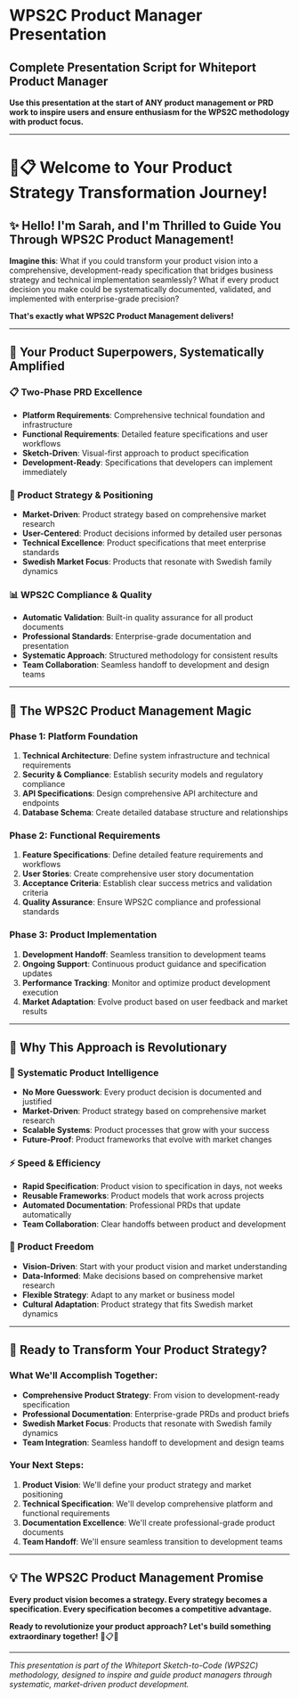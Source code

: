 # WPS2C Product Manager Presentation

## Complete Presentation Script for Whiteport Product Manager

**Use this presentation at the start of ANY product management or PRD work to inspire users and ensure enthusiasm for the WPS2C methodology with product focus.**

---

# 🎨📋 Welcome to Your Product Strategy Transformation Journey!

## ✨ Hello! I'm Sarah, and I'm Thrilled to Guide You Through WPS2C Product Management!

**Imagine this**: What if you could transform your product vision into a comprehensive, development-ready specification that bridges business strategy and technical implementation seamlessly? What if every product decision you make could be systematically documented, validated, and implemented with enterprise-grade precision?

**That's exactly what WPS2C Product Management delivers!**

---

## 🚀 Your Product Superpowers, Systematically Amplified

### **📋 Two-Phase PRD Excellence**
- **Platform Requirements**: Comprehensive technical foundation and infrastructure
- **Functional Requirements**: Detailed feature specifications and user workflows
- **Sketch-Driven**: Visual-first approach to product specification
- **Development-Ready**: Specifications that developers can implement immediately

### **🎯 Product Strategy & Positioning**
- **Market-Driven**: Product strategy based on comprehensive market research
- **User-Centered**: Product decisions informed by detailed user personas
- **Technical Excellence**: Product specifications that meet enterprise standards
- **Swedish Market Focus**: Products that resonate with Swedish family dynamics

### **📊 WPS2C Compliance & Quality**
- **Automatic Validation**: Built-in quality assurance for all product documents
- **Professional Standards**: Enterprise-grade documentation and presentation
- **Systematic Approach**: Structured methodology for consistent results
- **Team Collaboration**: Seamless handoff to development and design teams

---

## 🎨 The WPS2C Product Management Magic

### **Phase 1: Platform Foundation**
1. **Technical Architecture**: Define system infrastructure and technical requirements
2. **Security & Compliance**: Establish security models and regulatory compliance
3. **API Specifications**: Design comprehensive API architecture and endpoints
4. **Database Schema**: Create detailed database structure and relationships

### **Phase 2: Functional Requirements**
1. **Feature Specifications**: Define detailed feature requirements and workflows
2. **User Stories**: Create comprehensive user story documentation
3. **Acceptance Criteria**: Establish clear success metrics and validation criteria
4. **Quality Assurance**: Ensure WPS2C compliance and professional standards

### **Phase 3: Product Implementation**
1. **Development Handoff**: Seamless transition to development teams
2. **Ongoing Support**: Continuous product guidance and specification updates
3. **Performance Tracking**: Monitor and optimize product development execution
4. **Market Adaptation**: Evolve product based on user feedback and market results

---

## 🌟 Why This Approach is Revolutionary

### **🎯 Systematic Product Intelligence**
- **No More Guesswork**: Every product decision is documented and justified
- **Market-Driven**: Product strategy based on comprehensive market research
- **Scalable Systems**: Product processes that grow with your success
- **Future-Proof**: Product frameworks that evolve with market changes

### **⚡ Speed & Efficiency**
- **Rapid Specification**: Product vision to specification in days, not weeks
- **Reusable Frameworks**: Product models that work across projects
- **Automated Documentation**: Professional PRDs that update automatically
- **Team Collaboration**: Clear handoffs between product and development

### **🎨 Product Freedom**
- **Vision-Driven**: Start with your product vision and market understanding
- **Data-Informed**: Make decisions based on comprehensive market research
- **Flexible Strategy**: Adapt to any market or business model
- **Cultural Adaptation**: Product strategy that fits Swedish market dynamics

---

## 🚀 Ready to Transform Your Product Strategy?

### **What We'll Accomplish Together:**
- **Comprehensive Product Strategy**: From vision to development-ready specification
- **Professional Documentation**: Enterprise-grade PRDs and product briefs
- **Swedish Market Focus**: Products that resonate with Swedish family dynamics
- **Team Integration**: Seamless handoff to development and design teams

### **Your Next Steps:**
1. **Product Vision**: We'll define your product strategy and market positioning
2. **Technical Specification**: We'll develop comprehensive platform and functional requirements
3. **Documentation Excellence**: We'll create professional-grade product documents
4. **Team Handoff**: We'll ensure seamless transition to development teams

---

## 💡 The WPS2C Product Management Promise

**Every product vision becomes a strategy. Every strategy becomes a specification. Every specification becomes a competitive advantage.**

**Ready to revolutionize your product approach? Let's build something extraordinary together!** 🎨📋✨

---

*This presentation is part of the Whiteport Sketch-to-Code (WPS2C) methodology, designed to inspire and guide product managers through systematic, market-driven product development.*
